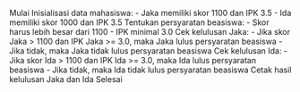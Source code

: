 Mulai
Inisialisasi data mahasiswa:
    - Jaka memiliki skor 1100 dan IPK 3.5
    - Ida memiliki skor 1000 dan IPK 3.5
Tentukan persyaratan beasiswa:
    - Skor harus lebih besar dari 1100
    - IPK minimal 3.0
Cek kelulusan Jaka:
    - Jika skor Jaka > 1100 dan IPK Jaka >= 3.0, maka Jaka lulus persyaratan beasiswa
    - Jika tidak, maka Jaka tidak lulus persyaratan beasiswa
Cek kelulusan Ida:
    - Jika skor Ida > 1100 dan IPK Ida >= 3.0, maka Ida lulus persyaratan beasiswa
    - Jika tidak, maka Ida tidak lulus persyaratan beasiswa
Cetak hasil kelulusan Jaka dan Ida
Selesai
